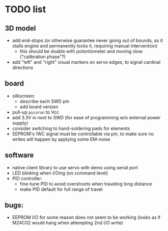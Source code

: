 # TODO list

## 3D model
* add end-stops (or otherwise guarantee never going out of bounds, as it stalls engine and permanently locks it, requiring manual intervention)
  - this should be doable with potentiometer and moving slow ("calibration phase"?)
* add "left" and "right" visual markers on servo edges, to signal cardinal directions

## board
* silkscreen:
  * describe each SWD pin
  * add board version
* pull-up `picorun` to Vcc
* add 3.3V in next to SWD (for ease of programming w/o external power supply)
* consider switching to hand-soldering pads for elements
* EEPROM's !WC signal must be controllable via pin, to make sure no writes will happen by applying some EM-noise

## software
* native client library to use servo with demo using serial port
* LED blinking when I/Oing (on command level)
* PID controller:
  * fine-tune PID to avoid overshoots when traveling long distance
  * make PID default for full range of travel

## bugs:
* EEPROM I/O for some reason does not seem to be working (looks as if M24C02 would hang when attempting 2nd I/O write)
